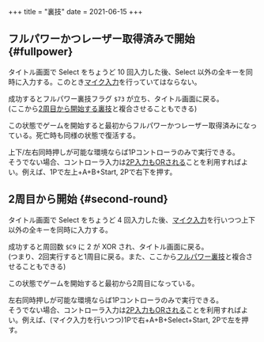 +++
title = "裏技"
date = 2021-06-15
+++

## フルパワーかつレーザー取得済みで開始 {#fullpower}

タイトル画面で Select をちょうど 10 回入力した後、Select 以外の全キーを同時に入力する。このとき[マイク入力](@/ram-map/index.md#addr-7C)を行っていてはならない。

成功するとフルパワー裏技フラグ `$73` が立ち、タイトル画面に戻る。  
(ここから[2周目から開始する裏技](#second-round)と複合させることもできる)

この状態でゲームを開始すると最初からフルパワーかつレーザー取得済みになっている。死亡時も同様の状態で復活する。

上下/左右同時押しが可能な環境ならば1Pコントローラのみで実行できる。  
そうでない場合、コントローラ入力は[2P入力もORされる](@/ram-map/index.md#addr-82)ことを利用すればよい。例えば、1Pで左上+A+B+Start, 2Pで右下を押す。

## 2周目から開始 {#second-round}

タイトル画面で Select をちょうど 4 回入力した後、[マイク入力](@/ram-map/index.md#addr-7C)を行いつつ上下以外の全キーを同時に入力する。

成功すると周回数 `$C9` に 2 が XOR され、タイトル画面に戻る。  
(つまり、2回実行すると1周目に戻る。また、ここから[フルパワー裏技](#fullpower)と複合させることもできる)

この状態でゲームを開始すると最初から2周目になっている。

左右同時押しが可能な環境ならば1Pコントローラのみで実行できる。  
そうでない場合、コントローラ入力は[2P入力もORされる](@/ram-map/index.md#addr-82)ことを利用すればよい。例えば、(マイク入力を行いつつ)1Pで右+A+B+Select+Start, 2Pで左を押す。
